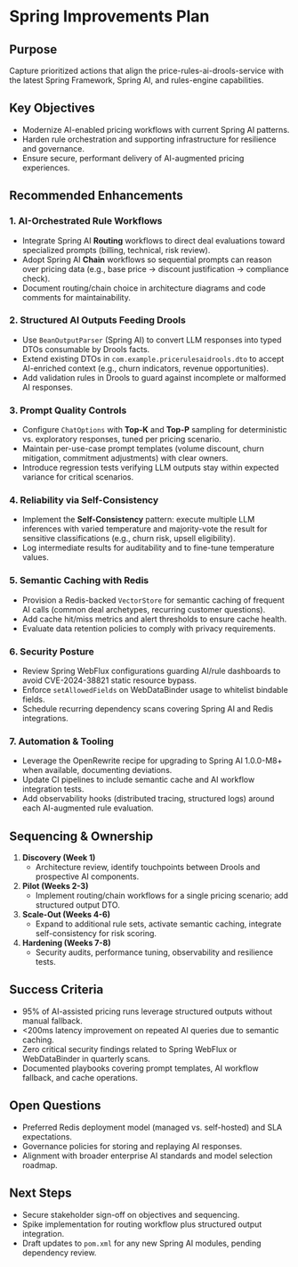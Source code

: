 # Spring Improvements Plan

## Purpose
Capture prioritized actions that align the price-rules-ai-drools-service with the latest Spring Framework, Spring AI, and rules-engine capabilities.

## Key Objectives
- Modernize AI-enabled pricing workflows with current Spring AI patterns.
- Harden rule orchestration and supporting infrastructure for resilience and governance.
- Ensure secure, performant delivery of AI-augmented pricing experiences.

## Recommended Enhancements

### 1. AI-Orchestrated Rule Workflows
- Integrate Spring AI **Routing** workflows to direct deal evaluations toward specialized prompts (billing, technical, risk review).
- Adopt Spring AI **Chain** workflows so sequential prompts can reason over pricing data (e.g., base price → discount justification → compliance check).
- Document routing/chain choice in architecture diagrams and code comments for maintainability.

### 2. Structured AI Outputs Feeding Drools
- Use `BeanOutputParser` (Spring AI) to convert LLM responses into typed DTOs consumable by Drools facts.
- Extend existing DTOs in `com.example.pricerulesaidrools.dto` to accept AI-enriched context (e.g., churn indicators, revenue opportunities).
- Add validation rules in Drools to guard against incomplete or malformed AI responses.

### 3. Prompt Quality Controls
- Configure `ChatOptions` with **Top-K** and **Top-P** sampling for deterministic vs. exploratory responses, tuned per pricing scenario.
- Maintain per-use-case prompt templates (volume discount, churn mitigation, commitment adjustments) with clear owners.
- Introduce regression tests verifying LLM outputs stay within expected variance for critical scenarios.

### 4. Reliability via Self-Consistency
- Implement the **Self-Consistency** pattern: execute multiple LLM inferences with varied temperature and majority-vote the result for sensitive classifications (e.g., churn risk, upsell eligibility).
- Log intermediate results for auditability and to fine-tune temperature values.

### 5. Semantic Caching with Redis
- Provision a Redis-backed `VectorStore` for semantic caching of frequent AI calls (common deal archetypes, recurring customer questions).
- Add cache hit/miss metrics and alert thresholds to ensure cache health.
- Evaluate data retention policies to comply with privacy requirements.

### 6. Security Posture
- Review Spring WebFlux configurations guarding AI/rule dashboards to avoid CVE-2024-38821 static resource bypass.
- Enforce `setAllowedFields` on WebDataBinder usage to whitelist bindable fields.
- Schedule recurring dependency scans covering Spring AI and Redis integrations.

### 7. Automation & Tooling
- Leverage the OpenRewrite recipe for upgrading to Spring AI 1.0.0-M8+ when available, documenting deviations.
- Update CI pipelines to include semantic cache and AI workflow integration tests.
- Add observability hooks (distributed tracing, structured logs) around each AI-augmented rule evaluation.

## Sequencing & Ownership
1. **Discovery (Week 1)**
   - Architecture review, identify touchpoints between Drools and prospective AI components.
2. **Pilot (Weeks 2-3)**
   - Implement routing/chain workflows for a single pricing scenario; add structured output DTO.
3. **Scale-Out (Weeks 4-6)**
   - Expand to additional rule sets, activate semantic caching, integrate self-consistency for risk scoring.
4. **Hardening (Weeks 7-8)**
   - Security audits, performance tuning, observability and resilience tests.

## Success Criteria
- 95% of AI-assisted pricing runs leverage structured outputs without manual fallback.
- <200ms latency improvement on repeated AI queries due to semantic caching.
- Zero critical security findings related to Spring WebFlux or WebDataBinder in quarterly scans.
- Documented playbooks covering prompt templates, AI workflow fallback, and cache operations.

## Open Questions
- Preferred Redis deployment model (managed vs. self-hosted) and SLA expectations.
- Governance policies for storing and replaying AI responses.
- Alignment with broader enterprise AI standards and model selection roadmap.

## Next Steps
- Secure stakeholder sign-off on objectives and sequencing.
- Spike implementation for routing workflow plus structured output integration.
- Draft updates to `pom.xml` for any new Spring AI modules, pending dependency review.
